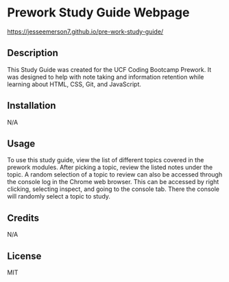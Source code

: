 # Prework Study Guide Webpage

https://jesseemerson7.github.io/pre-work-study-guide/

## Description

This Study Guide was created for the UCF Coding Bootcamp Prework. It was designed to help with note taking and information retention while learning about HTML, CSS, Git, and JavaScript.

## Installation

N/A

## Usage

To use this study guide, view the list of different topics covered in the prework modules. After picking a topic, review the listed notes under the topic. A random selection of a topic to review can also be accessed through the console log in the Chrome web browser. This can be accessed by right clicking, selecting inspect, and going to the console tab. There the console will randomly select a topic to study.

## Credits

N/A

## License

MIT
